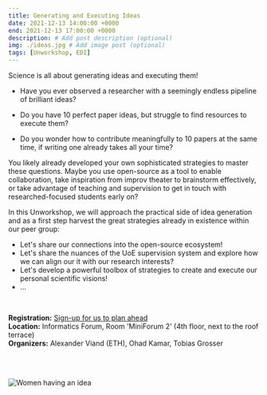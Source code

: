 ```yaml
---
title: Generating and Executing Ideas
date: 2021-12-13 14:00:00 +0000
end: 2021-12-13 17:00:00 +0000
description: # Add post description (optional)
img: ./ideas.jpg # Add image post (optional)
tags: [Unworkshop, EDI]
---
```


Science is all about generating ideas and executing them!

- Have you ever observed a researcher with a seemingly endless pipeline of
  brilliant ideas? 

- Do you have 10 perfect paper ideas, but struggle to find resources to
  execute them?

- Do you wonder how to contribute meaningfully to 10 papers at the same time,
  if writing one already takes all your time?


You likely already developed your own sophisticated strategies to master these
questions. Maybe you use open-source as a tool to enable collaboration, take
inspiration from improv theater to brainstorm effectively, or take advantage of
teaching and supervision to get in touch with researched-focused
students early on?

In this Unworkshop, we will approach the practical side of idea generation and
as a first step harvest the great strategies already in existence within our
peer group:

- Let's share our connections into the open-source ecosystem!
- Let's share the nuances of the UoE supervision system and explore how we can align
our it with our research interests?
- Let's develop a powerful toolbox of strategies to create and execute our
  personal scientific visions!
- ...

<br />

**Registration:** [Sign-up for us to plan ahead](https://forms.gle/UgnpU9PKXfoUioSB6)  
**Location:** Informatics Forum, Room 'MiniForum 2' (4th floor, next to the roof terrace)  
**Organizers:** Alexander Viand (ETH),  Ohad Kamar, Tobias Grosser

<br />

<br />

![Women having an idea](./ideas-woman.jpg)
